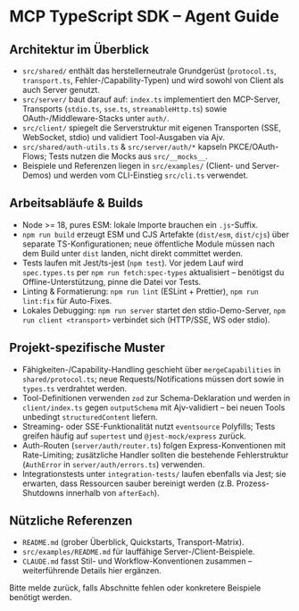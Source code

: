 # MCP TypeScript SDK – Agent Guide

## Architektur im Überblick
- `src/shared/` enthält das herstellerneutrale Grundgerüst (`protocol.ts`, `transport.ts`, Fehler-/Capability-Typen) und wird sowohl von Client als auch Server genutzt.
- `src/server/` baut darauf auf: `index.ts` implementiert den MCP-Server, Transports (`stdio.ts`, `sse.ts`, `streamableHttp.ts`) sowie OAuth-/Middleware-Stacks unter `auth/`.
- `src/client/` spiegelt die Serverstruktur mit eigenen Transporten (SSE, WebSocket, stdio) und validiert Tool-Ausgaben via Ajv.
- `src/shared/auth-utils.ts` & `src/server/auth/*` kapseln PKCE/OAuth-Flows; Tests nutzen die Mocks aus `src/__mocks__`.
- Beispiele und Referenzen liegen in `src/examples/` (Client- und Server-Demos) und werden vom CLI-Einstieg `src/cli.ts` verwendet.

## Arbeitsabläufe & Builds
- Node >= 18, pures ESM: lokale Importe brauchen ein `.js`-Suffix.
- `npm run build` erzeugt ESM und CJS Artefakte (`dist/esm`, `dist/cjs`) über separate TS-Konfigurationen; neue öffentliche Module müssen nach dem Build unter `dist` landen, nicht direkt committet werden.
- Tests laufen mit Jest/ts-jest (`npm test`). Vor jedem Lauf wird `spec.types.ts` per `npm run fetch:spec-types` aktualisiert – benötigst du Offline-Unterstützung, pinne die Datei vor Tests.
- Linting & Formatierung: `npm run lint` (ESLint + Prettier), `npm run lint:fix` für Auto-Fixes.
- Lokales Debugging: `npm run server` startet den stdio-Demo-Server, `npm run client <transport>` verbindet sich (HTTP/SSE, WS oder stdio).

## Projekt-spezifische Muster
- Fähigkeiten-/Capability-Handling geschieht über `mergeCapabilities` in `shared/protocol.ts`; neue Requests/Notifications müssen dort sowie in `types.ts` verdrahtet werden.
- Tool-Definitionen verwenden `zod` zur Schema-Deklaration und werden in `client/index.ts` gegen `outputSchema` mit Ajv-validiert – bei neuen Tools unbedingt `structuredContent` liefern.
- Streaming- oder SSE-Funktionalität nutzt `eventsource` Polyfills; Tests greifen häufig auf `supertest` und `@jest-mock/express` zurück.
- Auth-Routen (`server/auth/router.ts`) folgen Express-Konventionen mit Rate-Limiting; zusätzliche Handler sollten die bestehende Fehlerstruktur (`AuthError` in `server/auth/errors.ts`) verwenden.
- Integrationstests unter `integration-tests/` laufen ebenfalls via Jest; sie erwarten, dass Ressourcen sauber bereinigt werden (z.B. Prozess-Shutdowns innerhalb von `afterEach`).

## Nützliche Referenzen
- `README.md` (grober Überblick, Quickstarts, Transport-Matrix).
- `src/examples/README.md` für lauffähige Server-/Client-Beispiele.
- `CLAUDE.md` fasst Stil- und Workflow-Konventionen zusammen – weiterführende Details hier ergänzen.

Bitte melde zurück, falls Abschnitte fehlen oder konkretere Beispiele benötigt werden.
